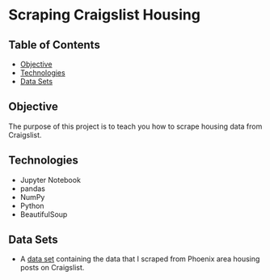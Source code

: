 # Scraping Craigslist Housing

## Table of Contents
* [Objective](#objective)
* [Technologies](#technologies)
* [Data Sets](#data-sets)

## Objective
The purpose of this project is to teach you how to scrape housing data from Craigslist.

## Technologies
- Jupyter Notebook
- pandas
- NumPy
- Python
- BeautifulSoup

## Data Sets
- A [data set](https://github.com/angelicadietzel/scraping-craigslist-housing/blob/main/scraping_craigslist_housing/phx_apts.csv) containing the data that I scraped from Phoenix area housing posts on Craigslist. 
